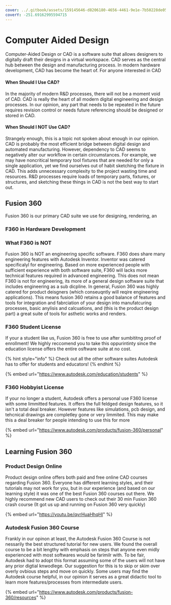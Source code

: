 ```yaml
---
cover: ../.gitbook/assets/159145646-d8206180-4656-4461-9e1e-7b50228de056.png
coverY: -251.69162995594715
---
```


# Computer Aided Design

Computer-Aided Design or CAD is a software suite that allows designers to digitally draft their designs in a virtual workspace. CAD serves as the central hub between the design and manufacturing process. In modern hardware development, CAD has become the heart of. For anyone interested in CAD&#x20;

#### When Should I Use CAD?

In the majority of modern R\&D processes, there will not be a moment void of CAD. CAD is really the heart of all modern digital engineering and design processes. In our opinion, any part that needs to be repeated in the future requires revision control or needs future referencing should be designed or stored in CAD.

#### When Should I NOT Use CAD?

Strangely enough, this is a topic not spoken about enough in our opinion. CAD is probably the most efficient bridge between digital design and automated manufacturing. However, dependency to CAD seems to negatively alter our workflow in certain circumstances. For example, we may have noncritical temporary tool fixtures that are needed for only a single application, yet we find ourselves out of habit sketching the fixture in CAD. This adds unnecessary complexity to the project wasting time and resources. R\&D processes require loads of temporary parts, fixtures, or structures, and sketching these things in CAD is not the best way to start out.





## Fusion 360

Fusion 360 is our primary CAD suite we use for designing, rendering, an

### F360 in Hardware Development&#x20;



### What F360 is NOT

Fusion 360 is NOT an engineering specific software. F360 does share many engineering features with Autodesk Inventor. Inventor was catered specificalyl for engineering. Based on more experienced people with sufficient experience with both software suite, F360 will lacks more technical features required in advanced engineering. This does not mean F360 is not for engineering, its more of a general design software suite that includes engineering as a sub dicpline. In general, Fusion 360 was highly catered for product deisgners (which conseuqntly will reqire engineering applications). This means fusion 360 retains a good balance of features and tools for integration and fabrciation of your design into manufatcuring processes, basic anylisis and calcuations, and (this is the product design part) a great suite of tools for asthetic works and renders.

&#x20;

### F360 Student License

If your a student like us, Fusion 360 is free to use after sumbititng proof of enrollment! We highly reccomend you to take this oppurintinty since the education license offers the entire osftware suite at no cost.

{% hint style="info" %}
Check out all the other software suites Autodesk has to offer for students and educators!
{% endhint %}

{% embed url="https://www.autodesk.com/education/students" %}

### F360 Hobbyist License

If your no longer a student, Autodesk offers a personal use F360 license with some limmitted features. It offers the full feldged design features, so it isn't a total deal breaker. However features like simulations, pcb design, and tehcnical drawings are completley gone or very limmited. This may make this a deal breaker for people intending to use this for more



{% embed url="https://www.autodesk.com/products/fusion-360/personal" %}

## Learning Fusion 360

### Product Design Online

Product design online offers both paid and free online CAD courses regarding Fusion 360. Everyone has different learning styles, and their tutorials may not work for you, but in our experience (and based on our learning style) it was one of the best Fusion 360 courses out there. We highly recommend new CAD users to check out their 30 min Fusion 360 crash course (It got us up and running on Fusion 360 very quickly)

{% embed url="https://youtu.be/qvrHuaHhqHI" %}

### Autodesk Fusion 360 Course

Frankly in our opinon at least, the Autodesk Fusion 360 Course is not nessarily the best structured tutorial for new users. We found the overall course to be a bit lengthy with emphasis on steps that anyone even midly experienced with most softwares would  be farimilr with. To be fair, Autodesk had to adopt this format assuming some of the users will not have any prior digtial knwodlege. Our suggestion for this is to skip or skim over overly ovbious steps and move on quickly. Some users may find the Autodesk course helpful, in our opinion it serves as a great didactic tool to learn more features/processes from intermediate users.&#x20;

{% embed url="https://www.autodesk.com/products/fusion-360/resources" %}

